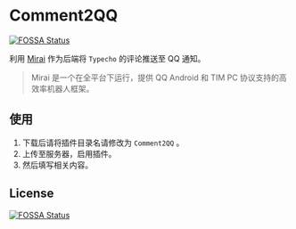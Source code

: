 # Comment2QQ
[![FOSSA Status](https://app.fossa.com/api/projects/git%2Bgithub.com%2FArielHeleneto%2FComment2QQ.svg?type=shield)](https://app.fossa.com/projects/git%2Bgithub.com%2FArielHeleneto%2FComment2QQ?ref=badge_shield)


利用 [Mirai](https://github.com/search?q=mirai-http-api) 作为后端将  `Typecho` 的评论推送至 QQ 通知。

> Mirai 是一个在全平台下运行，提供 QQ Android 和 TIM PC 协议支持的高效率机器人框架。

## 使用

1. 下载后请将插件目录名请修改为 `Comment2QQ` 。
2. 上传至服务器，启用插件。
3. 然后填写相关内容。


## License
[![FOSSA Status](https://app.fossa.com/api/projects/git%2Bgithub.com%2FArielHeleneto%2FComment2QQ.svg?type=large)](https://app.fossa.com/projects/git%2Bgithub.com%2FArielHeleneto%2FComment2QQ?ref=badge_large)
